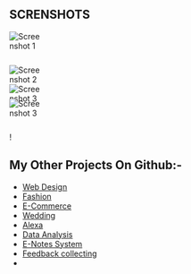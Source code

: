 




## SCRENSHOTS

<div style="width: 60px; height: 60px;">
    <img src="https://github.com/mipashyayalmar/TeacherFeedback/assets/152699596/2aa39e3a-eb2f-4fee-83ba-5923f758db79" alt="Screenshot 1">
</div>

<div style="width: 60px; height: 60px;">
    <img src="https://github.com/mipashyayalmar/TeacherFeedback/assets/152699596/2b0d279c-5f84-4408-9113-0e81989074cc" alt="Screenshot 2"><img src="https://github.com/mipashyayalmar/TeacherFeedback/assets/152699596/3bbc4ef1-6617-4dd4-9067-baed5037ac04" alt="Screenshot 3">
</div>

<div style="width: 60px; height: 60px;">
    <img src="https://github.com/mipashyayalmar/TeacherFeedback/assets/152699596/3bbc4ef1-6617-4dd4-9067-baed5037ac04" alt="Screenshot 3">
</div>!




## My Other Projects On Github:-
- [Web Design](#)
- [Fashion](#)
- [E-Commerce](#)
- [Wedding](https://github.com/mipashyayalmar/pashya/blob/main/README.md)
- [Alexa](#)
- [Data Analysis](#)
- [E-Notes System](#)
- [Feedback collecting](#)
- 









